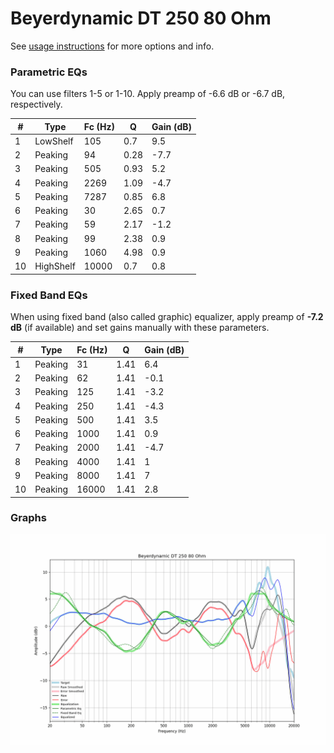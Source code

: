 # Beyerdynamic DT 250 80 Ohm
See [usage instructions](https://github.com/jaakkopasanen/AutoEq#usage) for more options and info.

### Parametric EQs
You can use filters 1-5 or 1-10. Apply preamp of -6.6 dB or -6.7 dB, respectively.

|   # | Type      |   Fc (Hz) |    Q |   Gain (dB) |
|-----|-----------|-----------|------|-------------|
|   1 | LowShelf  |       105 | 0.7  |         9.5 |
|   2 | Peaking   |        94 | 0.28 |        -7.7 |
|   3 | Peaking   |       505 | 0.93 |         5.2 |
|   4 | Peaking   |      2269 | 1.09 |        -4.7 |
|   5 | Peaking   |      7287 | 0.85 |         6.8 |
|   6 | Peaking   |        30 | 2.65 |         0.7 |
|   7 | Peaking   |        59 | 2.17 |        -1.2 |
|   8 | Peaking   |        99 | 2.38 |         0.9 |
|   9 | Peaking   |      1060 | 4.98 |         0.9 |
|  10 | HighShelf |     10000 | 0.7  |         0.8 |

### Fixed Band EQs
When using fixed band (also called graphic) equalizer, apply preamp of **-7.2 dB** (if available) and set gains manually with these parameters.

|   # | Type    |   Fc (Hz) |    Q |   Gain (dB) |
|-----|---------|-----------|------|-------------|
|   1 | Peaking |        31 | 1.41 |         6.4 |
|   2 | Peaking |        62 | 1.41 |        -0.1 |
|   3 | Peaking |       125 | 1.41 |        -3.2 |
|   4 | Peaking |       250 | 1.41 |        -4.3 |
|   5 | Peaking |       500 | 1.41 |         3.5 |
|   6 | Peaking |      1000 | 1.41 |         0.9 |
|   7 | Peaking |      2000 | 1.41 |        -4.7 |
|   8 | Peaking |      4000 | 1.41 |         1   |
|   9 | Peaking |      8000 | 1.41 |         7   |
|  10 | Peaking |     16000 | 1.41 |         2.8 |

### Graphs
![](./Beyerdynamic%20DT%20250%2080%20Ohm.png)
